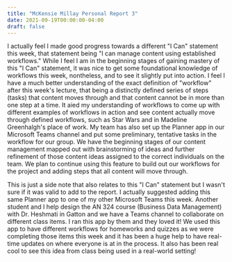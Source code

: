```yaml
---
title: "McKensie Millay Personal Report 3"
date: 2021-09-19T00:00:00-04:00
draft: false
---
```


I actually feel I made good progress towards a different "I Can" statement this week, that statement being "I can manage content using established workflows." 
While I feel I am in the beginning stages of gaining mastery of this "I Can" statement, it was nice to get some foundational knowledge of workflows this week, 
nontheless, and to see it slightly put into action. I feel I have a much better understanding of the exact definition of "workflow" after this week's lecture,
that being a distinctly defined series of steps (tasks) that content moves through and that content cannot be in more than one step at a time. It aied my
understanding of workflows to come up with different examples of workflows in action and see content actually move through defined workflows, such as Star Wars 
and in Madeline Greenhalgh's place of work. My team has also set up the Planner app in our Microsoft Teams channel and put some preliminary, tentative tasks in
the workflow for our group. We have the beginning stages of our content management mapped out with brainstorming of ideas and further refinement of those content 
ideas assigned to the correct individuals on the team. We plan to continue using this feature to build out our workflows for the project and adding steps that 
all content will move through. 

This is just a side note that also relates to this "I Can" statement but I wasn't sure if it was valid to add to the report. I actually suggested adding this 
same Planner app to one of my other Microsoft Teams this week. Another student and I help design the AN 324 course (Business Data Management) with 
Dr. Heshmati in Gatton and we have a Teams channel to collaborate on different class items. I ran this app by them and they loved it! We used this app to 
have different workflows for homeworks and quizzes as we were completing those items this week and it has been a huge help to have real-time updates on 
where everyone is at in the process. It also has been real cool to see this idea from class being used in a real-world setting!
